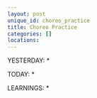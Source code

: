 ```yaml
---
layout: post
unique_id: choreo_practice
title: Choreo Practice
categories: []
locations: 
---
```


YESTERDAY:
* 

TODAY:
* 

LEARNINGS:
* 
